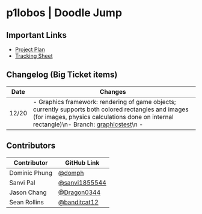 # p1lobos | Doodle Jump

## Important Links
- [Project Plan](https://docs.google.com/document/d/1jYTJFEbOkNMGJ4XClDhd64PQ3HHtHixpTIzzufnhGJk/edit?usp=sharing)
- [Tracking Sheet](https://github.com/domph/p1lobos-doodlejump/projects/1)

## Changelog (Big Ticket items)

Date | Changes |
----------- | ----------- |
12/20 | - Graphics framework: rendering of game objects; currently supports both colored rectangles and images (for images, physics calculations done on internal rectangle)\n- Branch: [graphicstest](https://github.com/domph/p1lobos-doodlejump/tree/graphicstest)\n - |

## Contributors
Contributor | GitHub Link |
----------- | ----------- |
Dominic Phung | [@domph](https://github.com/domph) |
Sanvi Pal | [@sanvi1855544](https://github.com/sanvi1855544) |
Jason Chang | [@Dragon0344](https://github.com/Dragon0344) |
Sean Rollins | [@banditcat12](https://github.com/banditcat12) |
